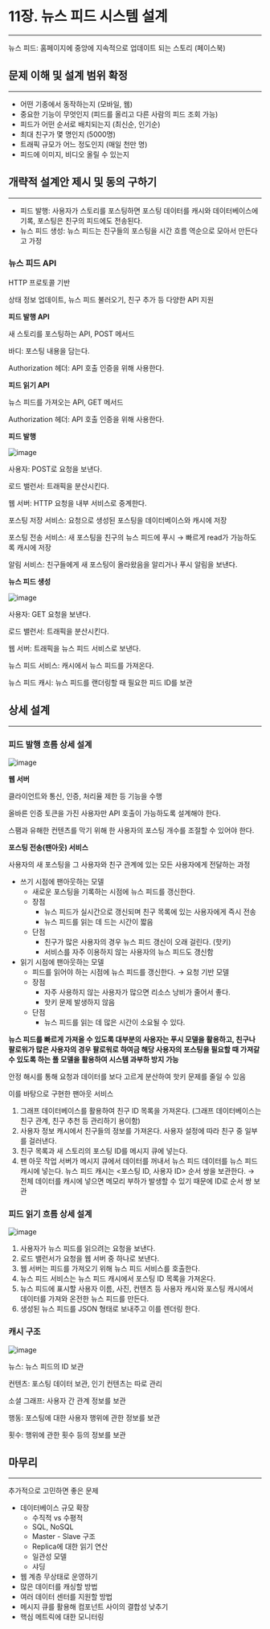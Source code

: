 # 11장. 뉴스 피드 시스템 설계

---

뉴스 피드: 홈페이지에 중앙에 지속적으로 업데이트 되는 스토리 (페이스북)

## 문제 이해 및 설계 범위 확정

---

- 어떤 기종에서 동작하는지 (모바일, 웹)
- 중요한 기능이 무엇인지 (피드를 올리고 다른 사람의 피드 조회 가능)
- 피드가 어떤 순서로 배치되는지 (최신순, 인기순)
- 최대 친구가 몇 명인지 (5000명)
- 트래픽 규모가 어느 정도인지 (매일 천만 명)
- 피드에 이미지, 비디오 올릴 수 있는지

## 개략적 설계안 제시 및 동의 구하기

---

- 피드 발행: 사용자가 스토리를 포스팅하면 포스팅 데이터를 캐시와 데이터베이스에 기록, 포스팅은 친구의 피드에도 전송된다.
- 뉴스 피드 생성: 뉴스 피드는 친구들의 포스팅을 시간 흐름 역순으로 모아서 만든다고 가정

### 뉴스 피드 API

HTTP 프로토콜 기반

상태 정보 업데이트, 뉴스 피드 불러오기, 친구 추가 등 다양한 API 지원

**피드 발행 API**

새 스토리를 포스팅하는 API, POST 메서드

바디: 포스팅 내용을 담는다.

Authorization 헤더: API 호출 인증을 위해 사용한다.

**피드 읽기 API**

뉴스 피드를 가져오는 API, GET 메서드

Authorization 헤더: API 호출 인증을 위해 사용한다.

**피드 발행**

![image](https://github.com/ZI-won-ZONE-ha/CS_JONGJIBU/assets/88527476/6fd390ce-0c34-4a9e-87a5-351fb552eafc)

사용자: POST로 요청을 보낸다.

로드 밸런서: 트래픽을 분산시킨다.

웹 서버: HTTP 요청을 내부 서비스로 중계한다.

포스팅 저장 서비스: 요청으로 생성된 포스팅을 데이터베이스와 캐시에 저장

포스팅 전송 서비스: 새 포스팅을 친구의 뉴스 피드에 푸시 → 빠르게 read가 가능하도록 캐시에 저장

알림 서비스: 친구들에게 새 포스팅이 올라왔음을 알리거나 푸시 알림을 보낸다.

**뉴스 피드 생성**

![image](https://github.com/ZI-won-ZONE-ha/CS_JONGJIBU/assets/88527476/38f82198-de5f-4fec-a0f2-3e328145adba)

사용자: GET 요청을 보낸다.

로드 밸런서: 트래픽을 분산시킨다.

웹 서버: 트래픽을 뉴스 피드 서비스로 보낸다.

뉴스 피드 서비스: 캐시에서 뉴스 피드를 가져온다.

뉴스 피드 캐시: 뉴스 피드를 랜더링할 때 필요한 피드 ID를 보관

## 상세 설계

---

### 피드 발행 흐름 상세 설계

![image](https://github.com/ZI-won-ZONE-ha/CS_JONGJIBU/assets/88527476/9d280ba9-5f2e-4aaf-84a1-4b25b3342b8f)

**웹 서버**

클라이언트와 통신, 인증, 처리율 제한 등 기능을 수행

올바른 인증 토큰을 가진 사용자만 API 호출이 가능하도록 설계해야 한다.

스팸과 유해한 컨텐츠를 막기 위해 한 사용자의 포스팅 개수를 조절할 수 있어야 한다.

**포스팅 전송(팬아웃) 서비스**

사용자의 새 포스팅을 그 사용자와 친구 관계에 있는 모든 사용자에게 전달하는 과정

- 쓰기 시점에 팬아웃하는 모델
    - 새로운 포스팅을 기록하는 시점에 뉴스 피드를 갱신한다.
    - 장점
        - 뉴스 피드가 실시간으로 갱신되며 친구 목록에 있는 사용자에게 즉시 전송
        - 뉴스 피드를 읽는 데 드는 시간이 짧음
    - 단점
        - 친구가 많은 사용자의 경우 뉴스 피드 갱신이 오래 걸린다. (핫키)
        - 서비스를 자주 이용하지 않는 사용자의 뉴스 피드도 갱신함
- 읽기 시점에 팬아웃하는 모델
    - 피드를 읽어야 하는 시점에 뉴스 피드를 갱신한다. → 요청 기반 모델
    - 장점
        - 자주 사용하지 않는 사용자가 많으면 리소스 낭비가 줄어서 좋다.
        - 핫키 문제 발생하지 않음
    - 단점
        - 뉴스 피드를 읽는 데 많은 시간이 소요될 수 있다.

**뉴스 피드를 빠르게 가져올 수 있도록 대부분의 사용자는 푸시 모델을 활용하고, 친구나 팔로워가 많은 사용자의 경우 팔로워로 하여금 해당 사용자의 포스팅을 필요할 때 가져갈 수 있도록 하는 풀 모델을 활용하여 시스템 과부하 방지 가능**

안정 해시를 통해 요청과 데이터를 보다 고르게 분산하여 핫키 문제를 줄일 수 있음

이를 바탕으로 구현한 팬아웃 서비스

1. 그래프 데이터베이스를 활용하여 친구 ID 목록을 가져온다. (그래프 데이터베이스는 친구 관계, 친구 추천 등 관리하기 용이함)
2. 사용자 정보 캐시에서 친구들의 정보를 가져온다. 사용자 설정에 따라 친구 중 일부를 걸러낸다.
3. 친구 목록과 새 스토리의 포스팅 ID를 메시지 큐에 넣는다.
4. 팬 아웃 작업 서버가 메시지 큐에서 데이터를 꺼내서 뉴스 피드 데이터를 뉴스 피드 캐시에 넣는다. 뉴스 피드 캐시는 <포스팅 ID, 사용자 ID> 순서 쌍을 보관한다. → 전체 데이터를 캐시에 넣으면 메모리 부하가 발생할 수 있기 때문에 ID로 순서 쌍 보관

### 피드 읽기 흐름 상세 설계

![image](https://github.com/ZI-won-ZONE-ha/CS_JONGJIBU/assets/88527476/cf504a1c-5560-44d7-9c9f-be6f0568379e)

1. 사용자가 뉴스 피드를 읽으려는 요청을 보낸다.
2. 로드 밸런서가 요청을 웹 서버 중 하나로 보낸다.
3. 웹 서버는 피드를 가져오기 위해 뉴스 피드 서비스를 호출한다.
4. 뉴스 피드 서비스는 뉴스 피드 캐시에서 포스팅 ID 목록을 가져온다.
5. 뉴스 피드에 표시할 사용자 이름, 사진, 컨텐츠 등 사용자 캐시와 포스팅 캐시에서 데이터를 가져와 온전한 뉴스 피드를 만든다.
6. 생성된 뉴스 피드를 JSON 형태로 보내주고 이를 렌더링 한다.

### 캐시 구조

![image](https://github.com/ZI-won-ZONE-ha/CS_JONGJIBU/assets/88527476/57c93fa9-165e-4803-b3f9-4e3b96ec3680)

뉴스: 뉴스 피드의 ID 보관

컨텐츠: 포스팅 데이터 보관, 인기 컨텐츠는 따로 관리

소셜 그래프: 사용자 간 관계 정보를 보관

행동: 포스팅에 대한 사용자 행위에 관한 정보를 보관

횟수: 행위에 관한 횟수 등의 정보를 보관

## 마무리

---

추가적으로 고민하면 좋은 문제

- 데이터베이스 규모 확장
    - 수직적 vs 수평적
    - SQL, NoSQL
    - Master - Slave 구조
    - Replica에 대한 읽기 연산
    - 일관성 모델
    - 샤딩
- 웹 계층 무상태로 운영하기
- 많은 데이터를 캐싱할 방법
- 여러 데이터 센터를 지원할 방법
- 메시지 큐를 활용해 컴포넌트 사이의 결합성 낮추기
- 핵심 메트릭에 대한 모니터링
